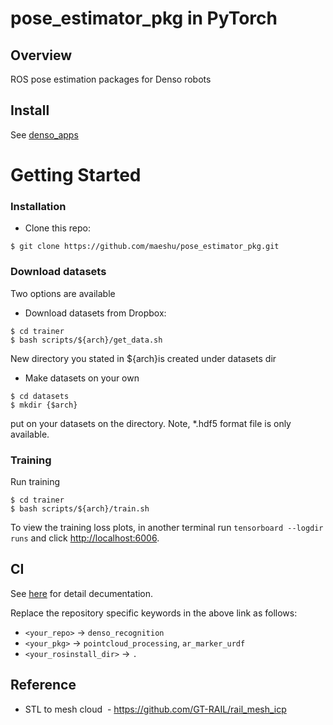 # pose_estimator_pkg in PyTorch

## Overview
ROS pose estimation packages for Denso robots

## Install
See [denso_apps](https://github.com/Nishida-Lab/denso_apps)

# Getting Started

### Installation
- Clone this repo:
 ```
 $ git clone https://github.com/maeshu/pose_estimator_pkg.git
 ```

### Download datasets
Two options are available 

- Download datasets from Dropbox: 
 ```
 $ cd trainer
 $ bash scripts/${arch}/get_data.sh
 ```
 
 New directory you stated in ${arch}is created under datasets dir


- Make datasets on your own 
```
$ cd datasets
$ mkdir {$arch}
```

put on your datasets on the directory.
Note, *.hdf5 format file is only available.

### Training
Run training
 ```
 $ cd trainer
 $ bash scripts/${arch}/train.sh
 ```
To view the training loss plots, in another terminal run ```tensorboard --logdir runs``` and click [http://localhost:6006](http://localhost:6006).



## CI
See [here](https://github.com/Nishida-Lab/denso_docs/tree/master/ci) for detail decumentation.

Replace the repository specific keywords in the above link as follows:
- `<your_repo>` -> `denso_recognition`
- `<your_pkg>` -> `pointcloud_processing`, `ar_marker_urdf`
- `<your_rosinstall_dir>` -> `.`

## Reference
- STL to mesh cloud
  - https://github.com/GT-RAIL/rail_mesh_icp

